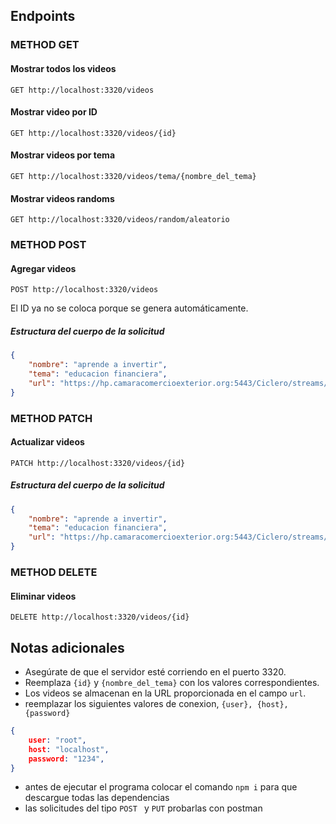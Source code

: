 ## Endpoints

### METHOD GET

#### Mostrar todos los videos
```
GET http://localhost:3320/videos
```

#### Mostrar video por ID
```
GET http://localhost:3320/videos/{id}
```

#### Mostrar videos por tema
```
GET http://localhost:3320/videos/tema/{nombre_del_tema}
```

#### Mostrar videos randoms
```
GET http://localhost:3320/videos/random/aleatorio
```

### METHOD POST

#### Agregar videos
```
POST http://localhost:3320/videos
```
El ID ya no se coloca porque se genera automáticamente.

##### Estructura del cuerpo de la solicitud
```json
{
    "nombre": "aprende a invertir",
    "tema": "educacion financiera",
    "url": "https://hp.camaracomercioexterior.org:5443/Ciclero/streams/485649599248543263375556.mp4"
}
```

### METHOD PATCH

#### Actualizar videos
```
PATCH http://localhost:3320/videos/{id}
```

##### Estructura del cuerpo de la solicitud
```json
{
    "nombre": "aprende a invertir",
    "tema": "educacion financiera",
    "url": "https://hp.camaracomercioexterior.org:5443/Ciclero/streams/485649599248543263375556.mp4"
}
```

### METHOD DELETE

#### Eliminar videos
```
DELETE http://localhost:3320/videos/{id}
```

## Notas adicionales

- Asegúrate de que el servidor esté corriendo en el puerto 3320.
- Reemplaza `{id}` y `{nombre_del_tema}` con los valores correspondientes.
- Los videos se almacenan en la URL proporcionada en el campo `url`.
- reemplazar los siguientes valores de conexion, `{user}, {host}, {password}`

```json
{
    user: "root",
    host: "localhost",
    password: "1234",
}
```
- antes de ejecutar el programa colocar el comando `npm i` 
  para que descargue todas las dependencias
- las solicitudes del tipo `POST ` y `PUT` probarlas con postman